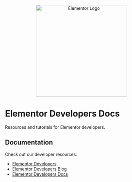 <div align="center">
    <img width="300" src="https://developers.elementor.com/docs/favicon.png" alt="Elementor Logo">
</div>

# Elementor Developers Docs

Resources and tutorials for Elementor developers.

## Documentation

Check out our developer resources:

* [Elementor Developers](https://developers.elementor.com/)
* [Elementor Developers Blog](https://developers.elementor.com/blog/)
* [Elementor Developers Docs](https://developers.elementor.com/docs/)
